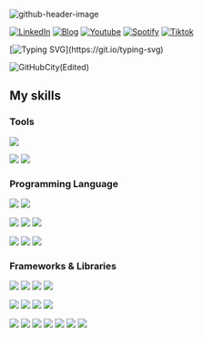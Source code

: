 ![github-header-image](https://user-images.githubusercontent.com/75077747/171788190-064afc38-c07f-4da4-82eb-733d0e7f95c3.png)

[![LinkedIn](https://img.shields.io/badge/LinkedIn-000000?style=for-the-badge&logo=linkedin&logoColor=1877f2)](https://www.linkedin.com/in/fang-lee/)
[![Blog](https://img.shields.io/badge/Blogger-000000?style=for-the-badge&logo=blogger)](https://fanglee2003.blogspot.com/)
[![Youtube](https://img.shields.io/badge/Youtube-000000?style=for-the-badge&logo=youtube&logoColor=FF0000)](https://www.youtube.com/channel/UCE2DVy3_Pk3BdVUAs6U-3cg)
[![Spotify](https://img.shields.io/badge/Spotify-000000?style=for-the-badge&logo=spotify)](https://open.spotify.com/show/6Kao4TUU5T9zvGf0eXwiPL)
[![Tiktok](https://img.shields.io/badge/Tiktok-000000?style=for-the-badge&logo=tiktok&logoColor=FF0000)](https://www.tiktok.com/@fanglee2003)

[![Typing SVG](https://readme-typing-svg.herokuapp.com?duration=2000&background=000000&color=FFFFFFDF&width=450&lines=🔭I’m+looking+to+work+on+Singapore;🌱I+have+only+1+year+of+experience+but+;will+always+do+the+task+over+and+over;until+it+works+best.;+And+if+you're+still+not+satisfied%2C+;you+don't+have+to+pay+me+anything.)](https://git.io/typing-svg)

![GitHubCity(Edited)](https://user-images.githubusercontent.com/75077747/185724984-763da40c-aadf-4ed7-9adc-79233153f0fa.gif)

## My skills

### Tools

<img src = "https://img.shields.io/badge/PowerBI-F2C811?style=for-the-badge&logo=Power%20BI&logoColor=white">

<img src = "https://img.shields.io/badge/GIT-E44C30?style=for-the-badge&logo=git&logoColor=white"> <img src = "https://img.shields.io/badge/Figma-1e1e1e?style=for-the-badge&logo=figma&logoColor=#F24E1E"> 

### Programming Language

<img src = "https://img.shields.io/badge/Python-darkblue?style=for-the-badge&logo=python&logoColor=FFD43B"> <img src = "https://img.shields.io/badge/Rust-white?style=for-the-badge&logo=rust&logoColor=000000"> 

<img src = "https://img.shields.io/badge/C%2B%2B-00599C?style=for-the-badge&logo=c%2B%2B&logoColor=white"> <img src = "https://img.shields.io/badge/C%23-823085?style=for-the-badge&logo=Csharp&logoColor=white"> <img src = "https://img.shields.io/badge/Kotlin-7f52ff?style=for-the-badge&logo=kotlin&logoColor=white">

<img src = "https://img.shields.io/badge/HTML5-E34F26?style=for-the-badge&logo=html5&logoColor=white"> <img src = "https://img.shields.io/badge/SASS-CC6699?style=for-the-badge&logo=sass&logoColor=white"> <img src = "https://img.shields.io/badge/JavaScript-323330?style=for-the-badge&logo=javascript&logoColor=F7DF1E"> 

### Frameworks & Libraries

<img src = "https://img.shields.io/badge/Bootstrap-563D7C?style=for-the-badge&logo=bootstrap&logoColor=white"> <img src = "https://img.shields.io/badge/React-20232A?style=for-the-badge&logo=react&logoColor=61DAFB"> <img src = "https://img.shields.io/badge/Node.js-339933?style=for-the-badge&logo=node.js&logoColor=white"> <img src = "https://img.shields.io/badge/MySQL-4479A1?style=for-the-badge&logo=mysql&logoColor=white">

<img src = "https://img.shields.io/badge/PyTorch-EE4C2C?style=for-the-badge&logo=PyTorch&logoColor=white"> <img src = "https://img.shields.io/badge/Keras-D00000?style=for-the-badge&logo=Keras&logoColor=white"> <img src = "https://img.shields.io/badge/TensorFlow-FF6F00?style=for-the-badge&logo=tensorflow&logoColor=white"> <img src = "https://img.shields.io/badge/Weights_&_Biases-FFBE00?style=for-the-badge&logo=WeightsAndBiases&logoColor=white">

<img src = "https://img.shields.io/badge/Streamlit-FF4B4B?style=for-the-badge&logo=Streamlit&logoColor=white"> <img src = "https://img.shields.io/badge/Numpy-777BB4?style=for-the-badge&logo=numpy&logoColor=white"> <img src = "https://img.shields.io/badge/SciPy-8CAAE6?style=for-the-badge&logo=SciPy&logoColor=white"> <img src = "https://img.shields.io/badge/Pandas-2C2D72?style=for-the-badge&logo=pandas&logoColor=white"> <img src = "https://img.shields.io/badge/Plotly-3F4F75?style=for-the-badge&logo=plotly&logoColor=white"> <img src = "https://img.shields.io/badge/scikit_learn-F7931E?style=for-the-badge&logo=scikit-learn&logoColor=white"> <img src = "https://img.shields.io/badge/OpenCV-27338e?style=for-the-badge&logo=OpenCV&logoColor=white">

